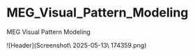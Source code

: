 # MEG_Visual_Pattern_Modeling
MEG Visual Pattern Modeling

![Header](Screenshot\ 2025-05-13\ 174359.png)
